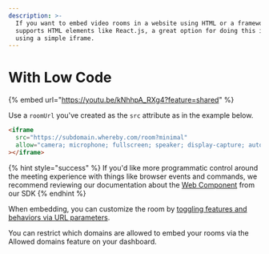 ```yaml
---
description: >-
  If you want to embed video rooms in a website using HTML or a framework that
  supports HTML elements like React.js, a great option for doing this is by
  using a simple iframe.
---
```


# With Low Code

{% embed url="https://youtu.be/kNhhpA_RXg4?feature=shared" %}

Use a `roomUrl` you've created as the `src` attribute as in the example below.

```html
<iframe
  src="https://subdomain.whereby.com/room?minimal"
  allow="camera; microphone; fullscreen; speaker; display-capture; autoplay; compute-pressure"
></iframe>
```

{% hint style="success" %}
If you'd like more programmatic control around the meeting experience with things like browser events and commands, we recommend reviewing our documentation about the [Web Component](../using-the-whereby-embed-element.md) from our SDK
{% endhint %}

When embedding, you can customize the room by [toggling features and behaviors via URL parameters](../../../customizing-rooms/using-url-parameters.md).&#x20;

You can restrict which domains are allowed to embed your rooms via the Allowed domains feature on your dashboard.
